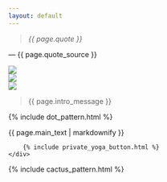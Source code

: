 ```yaml
---
layout: default
---
```


<div class="lead-quote">
	<blockquote class="jois-quote"><em>{{ page.quote }}</em></blockquote>
	<p class="quote-source">— {{ page.quote_source }}</p>
</div>

<div class="yoga-dudes">
	<div class="dude-column" id="tree-pose">
		<img class="yoga-dude" src="{{ site.baseurl }}/assets/images/yoga_dudes/tree-pose.png" />
	</div>
	<div class="dude-column" id="triangle">
		<img class="yoga-dude" src="{{ site.baseurl }}/assets/images/yoga_dudes/triangle.png" />
	</div>
	<div class="dude-column" id="side-bend">
		<img class="yoga-dude" src="{{ site.baseurl }}/assets/images/yoga_dudes/side-bend.png" />
	</div>
</div>

<blockquote class="intro-message"> {{ page.intro_message }} </blockquote>

{% include dot_pattern.html %}

<div id="reasons">
	<div class="narrow-columns">
		{{ page.main_text | markdownify }}

		{% include private_yoga_button.html %}
	</div>
</div>

{% include cactus_pattern.html %}
